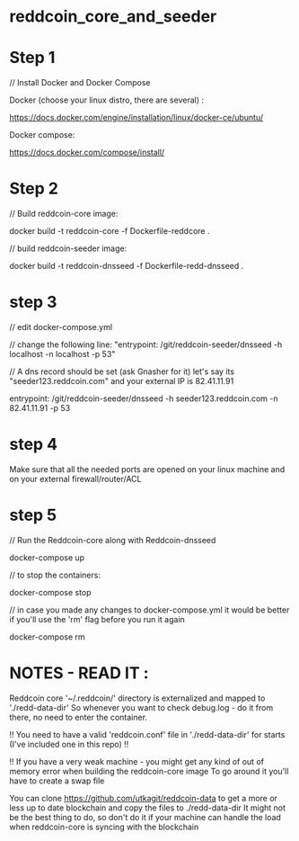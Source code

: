 # reddcoin_core_and_seeder

# Step 1

// Install Docker and Docker Compose

Docker (choose your linux distro, there are several) :

https://docs.docker.com/engine/installation/linux/docker-ce/ubuntu/

Docker compose:

https://docs.docker.com/compose/install/

# Step 2

// Build reddcoin-core image:

docker build -t reddcoin-core -f Dockerfile-reddcore .

// build reddcoin-seeder image:

docker build -t reddcoin-dnsseed -f Dockerfile-redd-dnsseed .

# step 3

// edit docker-compose.yml

// change the following line: "entrypoint: /git/reddcoin-seeder/dnsseed -h localhost -n localhost -p 53"

// A dns record should be set (ask Gnasher for it) let's say its "seeder123.reddcoin.com" and your external IP is 82.41.11.91

entrypoint: /git/reddcoin-seeder/dnsseed -h seeder123.reddcoin.com -n 82.41.11.91 -p 53

# step 4

Make sure that all the needed ports are opened on your linux machine and on your external firewall/router/ACL

# step 5

// Run the Reddcoin-core along with Reddcoin-dnsseed

docker-compose up

// to stop the containers:

docker-compose stop

// in case you made any changes to docker-compose.yml it would be better if you'll use the 'rm' flag before you run it again

docker-compose rm

# NOTES - READ IT :

Reddcoin core '~/.reddcoin/' directory is externalized and mapped to './redd-data-dir' 
So whenever you want to check debug.log - do it from there, no need to enter the container.

!! You need to have a valid 'reddcoin.conf' file in './redd-data-dir' for starts (I've included one in this repo) !!

!! If you have a very weak machine - you might get any kind of out of memory error when building the reddcoin-core image
To go around it you'll have to create a swap file

You can clone https://github.com/utkagit/reddcoin-data to get a more or less up to date blockchain and copy the files to ./redd-data-dir
It might not be the best thing to do, so don't do it if your machine can handle the load when reddcoin-core is syncing with the blockchain
